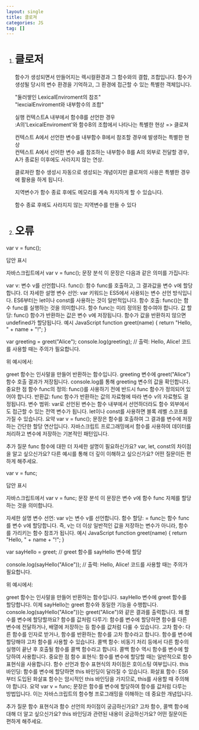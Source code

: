 ```yaml
---
layout: single
title: 클로져
categories: JS
tag: []
---
```

 
1. # 클로저
   함수가 생성되면서 만들어지는 렉시컬환경과 그 함수와의 결합, 조합입니다. 함수가 생성될 당시의 변수 환경을 기억하고, 그 환경에 접근할 수 있는 특별한 객체입니다.   

   "둘러쌓인 LexicalEnviroment의 참조"   
   "lexcialEnviroment와 내부함수의 조합"   

   실행 컨텍스트A 내부에서 함수B를 선언한 경우   
   :A의'LexicalEnviroment'와 함수B의 조합에서 나타나는 특별한 현상 => 클로져   

   컨텍스트 A에서  선언한 변수를 내부함수 B에서 참조할 경우에 발생하는 특별한 현상   
   컨텍스트 A에서 선어한 변수 a를 참조하는 내부함수 B를 A의 외부로 전달할 경우, A가 종료된 이후에도 사라지지 않는 연상.   

   클로져란 함수 생성시 자동으로 생성되는 개념이지만 클로져의 사용은 특별한 경우에 활용을 하게 됩니다.

   지역변수가 함수 종료 후에도 메모리를 계속 차지하게 할 수 있습니다.

   함수 종료 후에도 사라지지 않는 지역변수를 만들 수 있다

1. # 오류

var v = func();

답안 표시


자바스크립트에서 var v = func(); 문장 분석
이 문장은 다음과 같은 의미를 가집니다:

var v: 변수 v를 선언합니다.
func(): 함수 func를 호출하고, 그 결과값을 변수 v에 할당합니다.
더 자세한 설명
변수 선언: var 키워드는 ES5에서 사용되는 변수 선언 방식입니다. ES6부터는 let이나 const를 사용하는 것이 일반적입니다.
함수 호출: func()는 함수 func를 실행하는 것을 의미합니다. 함수 func는 미리 정의된 함수여야 합니다.
값 할당: func() 함수가 반환하는 값은 변수 v에 저장됩니다. 함수가 값을 반환하지 않으면 undefined가 할당됩니다.
예시
JavaScript
function greet(name) {
  return "Hello, " + name + "!";
}

var greeting = greet("Alice");
console.log(greeting); // 출력: Hello, Alice!
코드를 사용할 때는 주의가 필요합니다.

위 예시에서:

greet 함수는 인사말을 만들어 반환하는 함수입니다.
greeting 변수에 greet("Alice") 함수 호출 결과가 저장됩니다.
console.log를 통해 greeting 변수의 값을 확인합니다.
중요한 점
함수 func의 정의: func()를 사용하기 전에 반드시 func 함수가 정의되어 있어야 합니다.
반환값: func 함수가 반환하는 값의 자료형에 따라 변수 v의 자료형도 결정됩니다.
변수 범위: var로 선언된 변수는 함수 내부에서 선언하더라도 함수 외부에서도 접근할 수 있는 전역 변수가 됩니다. let이나 const를 사용하면 블록 레벨 스코프를 가질 수 있습니다.
요약
var v = func(); 문장은 함수를 호출하여 그 결과를 변수에 저장하는 간단한 할당 연산입니다. 자바스크립트 프로그래밍에서 함수를 사용하여 데이터를 처리하고 변수에 저장하는 기본적인 패턴입니다.

추가 질문
func 함수에 대한 더 자세한 설명이 필요하신가요?
var, let, const의 차이점을 알고 싶으신가요?
다른 예시를 통해 더 깊이 이해하고 싶으신가요?
어떤 질문이든 편하게 해주세요.







var v = func;


답안 표시


자바스크립트에서 var v = func; 문장 분석
이 문장은 변수 v에 함수 func 자체를 할당하는 것을 의미합니다.

자세한 설명
변수 선언: var v는 변수 v를 선언합니다.
함수 할당: = func는 함수 func를 변수 v에 할당합니다. 즉, v는 더 이상 일반적인 값을 저장하는 변수가 아니라, 함수를 가리키는 함수 참조가 됩니다.
예시
JavaScript
function greet(name) {
  return "Hello, " + name + "!";
}

var sayHello = greet; // greet 함수를 sayHello 변수에 할당

console.log(sayHello("Alice")); // 출력: Hello, Alice!
코드를 사용할 때는 주의가 필요합니다.

위 예시에서:

greet 함수는 인사말을 만들어 반환하는 함수입니다.
sayHello 변수에 greet 함수를 할당합니다. 이제 sayHello는 greet 함수와 동일한 기능을 수행합니다.
console.log(sayHello("Alice"))는 greet("Alice")와 같은 결과를 출력합니다.
왜 함수를 변수에 할당할까요?
함수를 값처럼 다루기: 함수를 변수에 할당하면 함수를 다른 변수에 전달하거나, 배열에 저장하는 등 함수를 값처럼 다룰 수 있습니다.
고차 함수: 다른 함수를 인자로 받거나, 함수를 반환하는 함수를 고차 함수라고 합니다. 함수를 변수에 할당해야 고차 함수를 사용할 수 있습니다.
콜백 함수: 비동기 처리 등에서 다른 함수의 실행이 끝난 후 호출될 함수를 콜백 함수라고 합니다. 콜백 함수 역시 함수를 변수에 할당하여 사용합니다.
중요한 점
함수 표현식: 함수를 변수에 할당할 때는 일반적으로 함수 표현식을 사용합니다. 함수 선언과 함수 표현식의 차이점은 호이스팅 여부입니다.
this 바인딩: 함수를 변수에 할당하면 this 바인딩이 달라질 수 있습니다.
화살표 함수: ES6부터 도입된 화살표 함수는 암시적인 this 바인딩을 가지므로, this를 사용할 때 주의해야 합니다.
요약
var v = func; 문장은 함수를 변수에 할당하여 함수를 값처럼 다루는 방법입니다. 이는 자바스크립트의 함수형 프로그래밍을 이해하는 데 중요한 개념입니다.

추가 질문
함수 표현식과 함수 선언의 차이점이 궁금하신가요?
고차 함수, 콜백 함수에 대해 더 알고 싶으신가요?
this 바인딩과 관련된 내용이 궁금하신가요?
어떤 질문이든 편하게 해주세요.